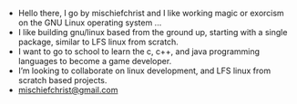 - Hello there, I go by mischiefchrist and I like working magic or exorcism on the GNU Linux operating system ...
- I like building gnu/linux based from the ground up, starting with a single package, similar to LFS linux from scratch.
- I want to go to school to learn the c, c++, and java programming languages to become a game developer.
- I’m looking to collaborate on linux development, and LFS linux from scratch based projects.
- mischiefchrist@gmail.com


